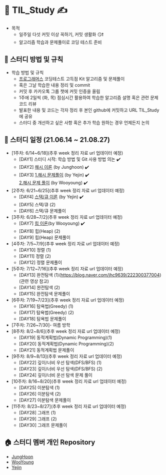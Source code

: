 # :muscle: TIL_Study :writing_hand:
- 목적
  - 일주일 다섯 커밋 이상 꼭하기, 커밋 생활화 😏❗ 
  - 알고리즘 학습과 문제풀이로 코딩 테스트 준비     
    
## :memo: 스터디 방법 및 규칙 
- 학습 방법 및 규칙
  - [프로그래머스](https://programmers.co.kr/) 코딩테스트 고득점 Kit 알고리즘 및 문제풀이
  - 혹은 그날 학습한 내용 정리 및 commit 
  - 커밋 후 카카오톡 그룹 챗에 커밋 인증을 올림
  - 1주에 2일씩 (화, 목) 점심시간 활용하여 학습한 알고리즘 설명 혹은 관련 문제 코드 리뷰
  - 발표한 내용 및 코드는 각자 정리 후 본인 github에 커밋하고 URL TIL_Study에 공유 
  - 스터디 중 개선하고 싶은 사항 혹은 추가 학습 원하는 경우 언제든지 논의

## 	:date: 스터디 일정 (21.06.14 ~ 21.08.27)
- [1주차: 6/14~6/18](추후 week 정리 자료 url 업데이터 예정)
  - [DAY1] 스터디 시작: 학습 방법 및 Git 사용 방법 의논 	:heavy_check_mark:
  - [DAY2] [해시 이론](https://github.com/central1214/algotithmPractice/blob/main/HashMap/README.md) (by Junghoon) :heavy_check_mark: 
  - [DAY3] [1.해시 문제풀이](https://github.com/Yejin-Carol/TIL_Study/blob/main/1.%20Hash.md) (by Yejin) :heavy_check_mark:  <br />     [2.해시 문제 풀이](https://github.com/rhkrdndud22/programus/commit/32cf533e04333b28124df47a195de77540445af5) (by Wooyoung) :heavy_check_mark: 
- [2주차: 6/21~6/25](추후 week 정리 자료 url 업데이터 예정)
  - [DAY4] [스택/큐 이론](https://github.com/TIL-Study-Group/TIL-Study/blob/main/Stack_Queue.md) (by Yejin) :heavy_check_mark: 
  - [DAY5] 스택/큐 (2)
  - [DAY6] 스택/큐 문제풀이
- [3주차: 6/28~7/2](추후 week 정리 자료 url 업데이터 예정)
  - [DAY7] [힙 이론](https://github.com/rhkrdndud22/programus/tree/main/%ED%9E%99)(by Wooyoung) ✔️ 
  - [DAY8] 힙(Heap) (2)
  - [DAY9] 힙(Heap) 문제풀이
- [4주차: 7/5~7/9](추후 week 정리 자료 url 업데이터 예정)
  - [DAY10] 정렬 (1)
  - [DAY11] 정렬 (2)
  - [DAY12] 정렬 문제풀이
- [5주차: 7/12~7/16](추후 week 정리 자료 url 업데이터 예정)
  - [DAY13] 완전탐색 (1)(https://blog.naver.com/jhc9639/222300377004) (관련 영상 참고)
  - [DAY14] 완전탐색 (2)
  - [DAY15] 완전탐색 문제풀이
- [6주차: 7/19~7/23](추후 week 정리 자료 url 업데이터 예정)
  - [DAY16] 탐욕법(Greedy) (1)
  - [DAY17] 탐욕법(Greedy) (2)
  - [DAY18] 탐욕법 문제풀이
- [7주차: 7/26~7/30]- 여름 방학
- [8주차: 8/2~8/6](추후 week 정리 자료 url 업데이터 예정)
  - [DAY19] 동적계획법(Dynamic Programming)(1)
  - [DAY20] 동적계획법(Dynamic Programming)(2)
  - [DAY21] 동적계획법 문제풀이
- [9주차: 8/9~8/13](추후 week 정리 자료 url 업데이터 예정)
  - [DAY22] 깊이/너비 우선 탐색(DFS/BFS) (1)
  - [DAY23] 깊이/너비 우선 탐색(DFS/BFS) (2)
  - [DAY24] 깊이/너비 운선 탐색 문제 풀이
- [10주차: 8/16~8/20](추후 week 정리 자료 url 업데이터 예정)
  - [DAY25] 이분탐색 (1)
  - [DAY26] 이분탐색 (2)
  - [DAY27] 이분탐색 문제풀이
- [11주차: 8/23~8/27](추후 week 정리 자료 url 업데이터 예정)
  - [DAY28] 그래프 (1)
  - [DAY29] 그래프 (2)
  - [DAY30] 그래프 문제풀이
   
## :house: 스터디 멤버 개인 Repository 
- [JungHoon](https://github.com/central1214)
- [WooYoung](https://github.com/rhkrdndud22)
- [Yejin](https://github.com/Yejin-Carol/)
